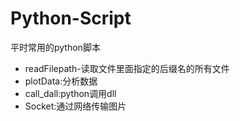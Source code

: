 # Python-Script
平时常用的python脚本

- readFilepath-读取文件里面指定的后缀名的所有文件
- plotData:分析数据
- call_dall:python调用dll
- Socket:通过网络传输图片